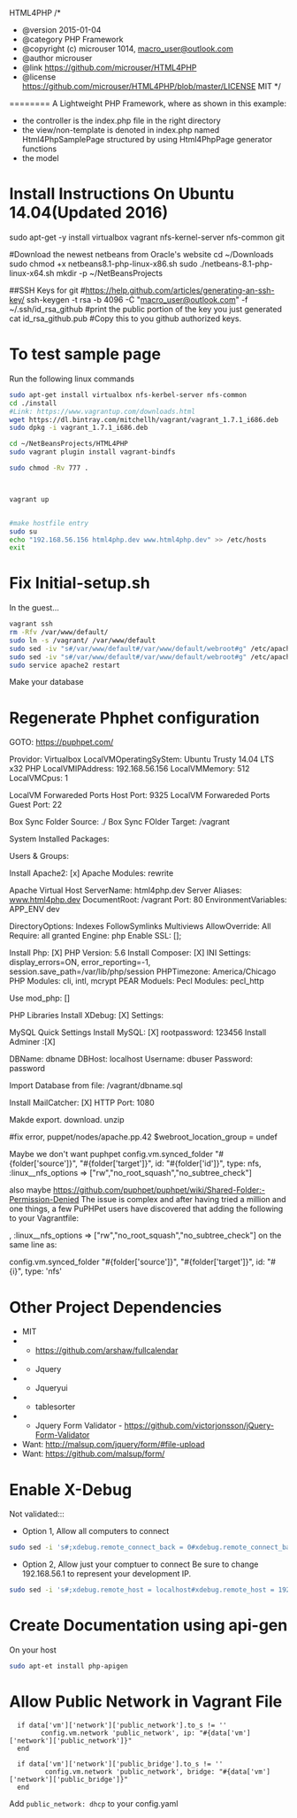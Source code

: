 HTML4PHP
/*
 * @version 2015-01-04
 * @category PHP Framework
 * @copyright (c) microuser 1014, macro_user@outlook.com
 * @author microuser
 * @link https://github.com/microuser/HTML4PHP 
 * @license https://github.com/microuser/HTML4PHP/blob/master/LICENSE MIT
 */


========
A Lightweight PHP Framework, where as shown in this example:
 - the controller is the index.php file in the right directory
 - the view/non-template is denoted in index.php named Html4PhpSamplePage structured by using Html4PhpPage generator functions
 - the model


Install Instructions On Ubuntu 14.04(Updated 2016)
=====================

sudo apt-get -y install virtualbox vagrant nfs-kernel-server nfs-common git

#Download the newest netbeans from Oracle's website
cd ~/Downloads
sudo chmod +x netbeans8.1-php-linux-x86.sh
sudo ./netbeans-8.1-php-linux-x64.sh
mkdir -p ~/NetBeansProjects

##SSH Keys for git
#https://help.github.com/articles/generating-an-ssh-key/
ssh-keygen -t rsa -b 4096 -C "macro_user@outlook.com" -f ~/.ssh/id_rsa_github
#print the public portion of the key you just generated
cat id_rsa_github.pub
#Copy this to you github authorized keys.





To test sample page
======================
Run the following linux commands
```sh
sudo apt-get install virtualbox nfs-kerbel-server nfs-common
cd ./install
#Link: https://www.vagrantup.com/downloads.html
wget https://dl.bintray.com/mitchellh/vagrant/vagrant_1.7.1_i686.deb
sudo dpkg -i vagrant_1.7.1_i686.deb

cd ~/NetBeansProjects/HTML4PHP
sudo vagrant plugin install vagrant-bindfs

sudo chmod -Rv 777 .



vagrant up


#make hostfile entry
sudo su 
echo "192.168.56.156 html4php.dev www.html4php.dev" >> /etc/hosts
exit

```

Fix Initial-setup.sh
=======================
In the guest...
```sh
vagrant ssh
rm -Rfv /var/www/default/
sudo ln -s /vagrant/ /var/www/default
sudo sed -iv "s#/var/www/default#/var/www/default/webroot#g" /etc/apache2/sites-enabled/10-default_vhost_80.conf
sudo sed -iv "s#/var/www/default#/var/www/default/webroot#g" /etc/apache2/sites-enabled/10-default_vhost_443.conf
sudo service apache2 restart
```

Make your database




Regenerate Phphet configuration
===============================
GOTO: https://puphpet.com/


Providor: Virtualbox
LocalVMOperatingSyStem: Ubuntu Trusty 14.04 LTS x32 PHP
LocalVMIPAddress: 192.168.56.156
LocalVMMemory: 512
LocalVMCpus: 1

LocalVM Forwareded Ports Host Port: 9325
LocalVM Forwareded Ports Guest Port: 22

Box Sync Folder Source: ./
Box Sync FOlder Target: /vagrant

System Installed Packages:

Users & Groups:

Install Apache2: [x]
Apache Modules: rewrite

Apache Virtual Host
ServerName: html4php.dev
Server Aliases: www.html4php.dev
DocumentRoot: /vagrant
Port: 80
EnvironmentVariables: APP_ENV dev

DirectoryOptions: Indexes FollowSymlinks Multiviews
AllowOverride: All
Require: all granted
Engine: php
Enable SSL: [];

Install Php: [X]
PHP Version: 5.6
Install Composer: [X]
INI Settings: display_errors=ON, error_reporting=-1, session.save_path=/var/lib/php/session
PHPTimezone: America/Chicago
PHP Modules: cli, intl, mcrypt
PEAR Moduels:
Pecl Modules: pecl_http

Use mod_php: []


PHP Libraries
Install XDebug: [X]
Settings: <untouched>

MySQL Quick Settings
Install MySQL: [X]
rootpassword: 123456
Install Adminer :[X]

DBName: dbname
DBHost: localhost
Username: dbuser
Password: password

Import Database from file: /vagrant/dbname.sql

Install MailCatcher: [X]
HTTP Port: 1080


Makde export. download. unzip

#fix error, puppet/nodes/apache.pp.42
$webroot_location_group = undef

Maybe we don't want puphpet
config.vm.synced_folder "#{folder['source']}", "#{folder['target']}", id: "#{folder['id']}", type: nfs, :linux__nfs_options => ["rw","no_root_squash","no_subtree_check"]

also maybe https://github.com/puphpet/puphpet/wiki/Shared-Folder:-Permission-Denied
The issue is complex and after having tried a million and one things, a few PuPHPet users have discovered that adding the following to your Vagrantfile:

, :linux__nfs_options => ["rw","no_root_squash","no_subtree_check"]
on the same line as:

config.vm.synced_folder "#{folder['source']}", "#{folder['target']}", id: "#{i}", type: 'nfs'



Other Project Dependencies
===================================
- MIT
-    - https://github.com/arshaw/fullcalendar
-    - Jquery
-    - Jqueryui
-    - tablesorter
-    - Jquery Form Validator - https://github.com/victorjonsson/jQuery-Form-Validator
- Want: http://malsup.com/jquery/form/#file-upload
- Want: https://github.com/malsup/form/


Enable X-Debug
=================
Not validated:::

- Option 1, Allow all computers to connect
```sh
sudo sed -i 's#;xdebug.remote_connect_back = 0#xdebug.remote_connect_back = 1#g' /.puphpet-stuff/xdebug/xdebug.ini
```
- Option 2, Allow just your comptuer to connect
Be sure to change 192.168.56.1 to represent your development IP.
```sh
sudo sed -i 's#;xdebug.remote_host = localhost#xdebug.remote_host = 192.168.56.1#g' /.puphpet-stuff/xdebug/xdebug.ini
```


Create Documentation using api-gen
====================================
On your host
```sh
sudo apt-et install php-apigen
```


Allow Public Network in Vagrant File
========================================
```Vagrantfile
  if data['vm']['network']['public_network'].to_s != ''
        config.vm.network 'public_network', ip: "#{data['vm']['network']['public_network']}"
  end

  if data['vm']['network']['public_bridge'].to_s != ''
         config.vm.network 'public_network', bridge: "#{data['vm']['network']['public_bridge']}"
  end
```
Add `public_network: dhcp` to your config.yaml
